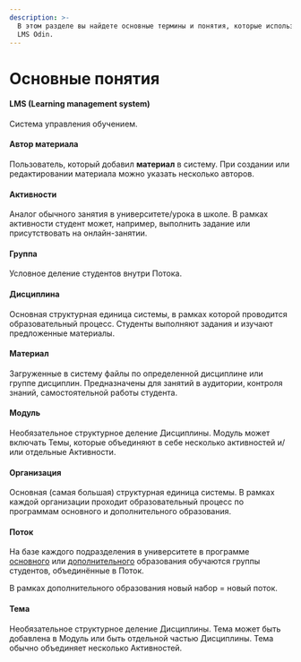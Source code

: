 ```yaml
---
description: >-
  В этом разделе вы найдете основные термины и понятия, которые используются в
  LMS Odin.
---
```


# Основные понятия

#### LMS (Learning management system)&#x20;

Система управления обучением.

#### **Автор материала**&#x20;

Пользователь, который добавил **материал** в систему. При создании или редактировании материала можно указать несколько авторов.

#### Активности&#x20;

Аналог обычного занятия в университете/урока в школе. В рамках активности студент может, например, выполнить задание или присутствовать на онлайн-занятии.

#### Группа

&#x20;Условное деление студентов внутри Потока.

#### **Дисциплина**

Основная структурная единица системы, в рамках которой проводится образовательный процесс. Студенты выполняют задания и изучают предложенные материалы.

#### Материал

Загруженные в систему файлы по определенной дисциплине или группе дисциплин. Предназначены для занятий в аудитории, контроля знаний, самостоятельной работы студента.

#### Модуль&#x20;

Необязательное структурное деление Дисциплины.  Модуль может включать Темы, которые объединяют в себе несколько активностей и/или отдельные Активности.

#### Организация

Основная (самая большая) структурная единица системы. В рамках каждой организации проходит образовательный процесс по программам основного и дополнительного образования.&#x20;

#### Поток

На базе каждого подразделения в университете в программе [основного](../struktura/programma/programma-osnovnogo-obrazovaniya/) или [дополнительного](../struktura/programma/programma-dopolnitelnogo-obrazovaniya/) образования обучаются группы студентов, объединённые в Поток.

В рамках дополнительного образования новый набор = новый поток.

#### Тема

Необязательное структурное деление Дисциплины. Тема может быть добавлена в Модуль или быть отдельной частью  Дисциплины. Тема обычно объединяет несколько Активностей.&#x20;


